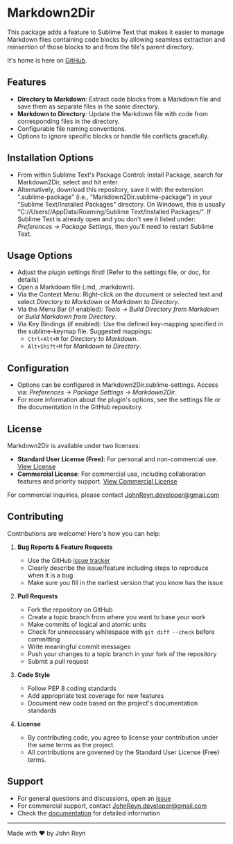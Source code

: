 # Markdown2Dir

This package adds a feature to Sublime Text that makes it easier to manage Markdown files containing code blocks by allowing seamless extraction and reinsertion of those blocks to and from the file's parent directory.

It's home is here on [GitHub](https://github.com/JohhannasReyn/Markdown2Dir/).

## Features

- **Directory to Markdown**: Extract code blocks from a Markdown file and save them as separate files in the same directory.
- **Markdown to Directory**: Update the Markdown file with code from corresponding files in the directory.
- Configurable file naming conventions.
- Options to ignore specific blocks or handle file conflicts gracefully.

## Installation Options

- From within Sublime Text's Package Control: Install Package, search for Markdown2Dir, select and hit enter.
- Alternatively, download this repository, save it with the extension ".sublime-package" (i.e., "Markdown2Dir.sublime-package") in your "Sublime Text/Installed Packages" directory. On Windows, this is usually "C://Users/<UserName>/AppData/Roaming/Sublime Text/Installed Packages/".
  If Sublime Text is already open and you don't see it listed under:
  *Preferences -> Package Settings*, then you'll need to restart Sublime Text.

## Usage Options

- Adjust the plugin settings first! (Refer to the settings file, or doc, for details)
- Open a Markdown file (.md, .markdown).
- Via the Context Menu: Right-click on the document or selected text and select *Directory to Markdown* or *Markdown to Directory*.
- Via the Menu Bar (if enabled): *Tools -> Build Directory from Markdown* or *Build Markdown from Directory*.
- Via Key Bindings (if enabled): Use the defined key-mapping specified in the sublime-keymap file. Suggested mappings:
  - `Ctrl+Alt+M` for *Directory to Markdown*.
  - `Alt+Shift+M` for *Markdown to Directory*.

## Configuration

- Options can be configured in Markdown2Dir.sublime-settings. Access via: *Preferences -> Package Settings -> Markdown2Dir*.
- For more information about the plugin's options, see the settings file or the documentation in the GitHub repository.

## License

Markdown2Dir is available under two licenses:

- **Standard User License (Free)**: For personal and non-commercial use. [View License](LICENSE)
- **Commercial License**: For commercial use, including collaboration features and priority support. [View Commercial License](COMMERCIAL_LICENSE)

For commercial inquiries, please contact [JohnReyn.developer@gmail.com](mailto:JohnReyn.developer@gmail.com)

## Contributing

Contributions are welcome! Here's how you can help:

1. **Bug Reports & Feature Requests**
   - Use the GitHub [issue tracker](https://github.com/JohhannasReyn/Markdown2Dir/issues)
   - Clearly describe the issue/feature including steps to reproduce when it is a bug
   - Make sure you fill in the earliest version that you know has the issue

2. **Pull Requests**
   - Fork the repository on GitHub
   - Create a topic branch from where you want to base your work
   - Make commits of logical and atomic units
   - Check for unnecessary whitespace with `git diff --check` before committing
   - Write meaningful commit messages
   - Push your changes to a topic branch in your fork of the repository
   - Submit a pull request

3. **Code Style**
   - Follow PEP 8 coding standards
   - Add appropriate test coverage for new features
   - Document new code based on the project's documentation standards

4. **License**
   - By contributing code, you agree to license your contribution under the same terms as the project.
   - All contributions are governed by the Standard User License (Free) terms.

## Support

- For general questions and discussions, open an [issue](https://github.com/JohhannasReyn/Markdown2Dir/issues)
- For commercial support, contact [JohnReyn.developer@gmail.com](mailto:JohnReyn.developer@gmail.com)
- Check the [documentation](https://github.com/JohhannasReyn/Markdown2Dir/wiki) for detailed information

---
Made with ❤️ by John Reyn